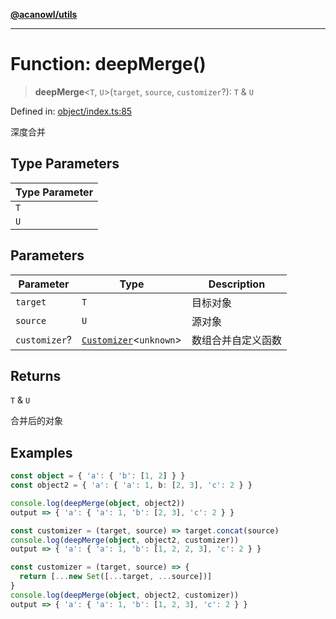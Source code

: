 [**@acanowl/utils**](../../README.md)

***

# Function: deepMerge()

> **deepMerge**\<`T`, `U`\>(`target`, `source`, `customizer`?): `T` & `U`

Defined in: [object/index.ts:85](https://github.com/acanowl/acanowl-framework/blob/e83eea0b29b448bee66564c78f8f3ea4fab8f88b/packages/utils/src/object/index.ts#L85)

深度合并

## Type Parameters

| Type Parameter |
| ------ |
| `T` |
| `U` |

## Parameters

| Parameter | Type | Description |
| ------ | ------ | ------ |
| `target` | `T` | 目标对象 |
| `source` | `U` | 源对象 |
| `customizer`? | [`Customizer`](../type-aliases/Customizer.md)\<`unknown`\> | 数组合并自定义函数 |

## Returns

`T` & `U`

合并后的对象

## Examples

```ts
const object = { 'a': { 'b': [1, 2] } }
const object2 = { 'a': { 'a': 1, b: [2, 3], 'c': 2 } }
```

```ts
console.log(deepMerge(object, object2))
output => { 'a': { 'a': 1, 'b': [2, 3], 'c': 2 } }
```

```ts
const customizer = (target, source) => target.concat(source)
console.log(deepMerge(object, object2, customizer))
output => { 'a': { 'a': 1, 'b': [1, 2, 2, 3], 'c': 2 } }
```

```ts
const customizer = (target, source) => {
  return [...new Set([...target, ...source])]
}
console.log(deepMerge(object, object2, customizer))
output => { 'a': { 'a': 1, 'b': [1, 2, 3], 'c': 2 } }
```
